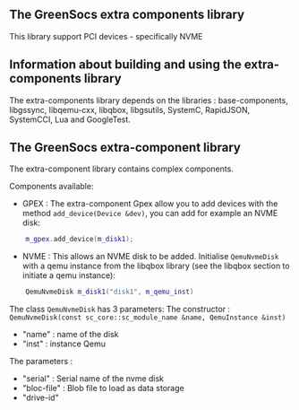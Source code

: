 
[//]: # (SECTION 0)
The GreenSocs extra components library
--------------------------------------

This library support PCI devices - specifically NVME

[//]: # (SECTION 10)
## Information about building and using the extra-components library
The extra-components library depends on the libraries : base-components, libgssync, libqemu-cxx, libqbox, libgsutils, SystemC, RapidJSON, SystemCCI, Lua and GoogleTest.

[//]: # (SECTION 50)
The GreenSocs extra-component library 
-------------------------------------

The extra-component library contains complex components. 

Components available:

 * GPEX : The extra-component Gpex allow you to add devices with the method `add_device(Device &dev)`, you can add for example an NVME disk:
```c++
    m_gpex.add_device(m_disk1);
```
 * NVME : This allows an NVME disk to be added. Initialise `QemuNvmeDisk` with a qemu instance from the libqbox library (see the libqbox section to initiate a qemu instance):

```c++
    QemuNvmeDisk m_disk1("disk1", m_qemu_inst)
```
The class `QemuNvmeDisk` has 3 parameters:
The constructor : `QemuNvmeDisk(const sc_core::sc_module_name &name, QemuInstance &inst)`
- "name" : name of the disk
- "inst" : instance Qemu

The parameters :
- "serial" : Serial name of the nvme disk
- "bloc-file" : Blob file to load as data storage
- "drive-id"
